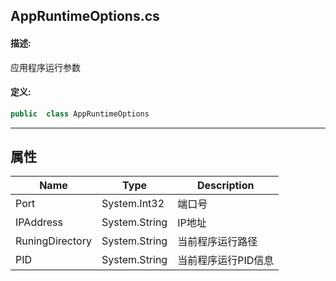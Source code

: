 ## AppRuntimeOptions.cs 


#### 描述:


应用程序运行参数


#### 定义: 
``` csharp
public  class AppRuntimeOptions
```
---
## 属性 
| Name      | Type | Description|
| ----------- | ----------- |-----------|
|     Port |  System.Int32 | 端口号 |
|     IPAddress |  System.String | IP地址 |
|     RuningDirectory |  System.String | 当前程序运行路径 |
|     PID |  System.String | 当前程序运行PID信息 |
